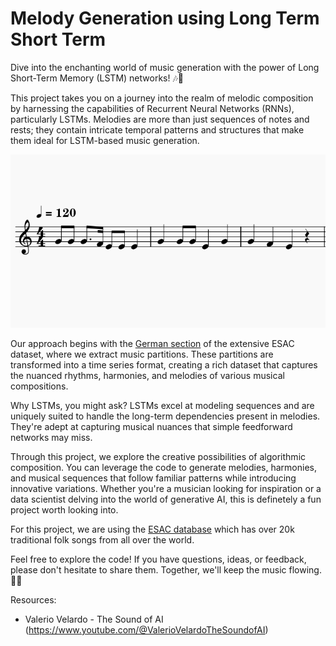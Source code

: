 # Melody Generation using Long Term Short Term

Dive into the enchanting world of music generation with the power of Long Short-Term Memory (LSTM) networks! 🎶🧠

This project takes you on a journey into the realm of melodic composition by harnessing the capabilities of Recurrent Neural Networks (RNNs), particularly LSTMs. Melodies are more than just sequences of notes and rests; they contain intricate temporal patterns and structures that make them ideal for LSTM-based music generation.

![Preview of one of my LSTM outputs](./lstm-result.png)

Our approach begins with the [German section](https://kern.humdrum.org/cgi-bin/browse?l=essen/europa/deutschl) of the extensive ESAC dataset, where we extract music partitions. These partitions are transformed into a time series format, creating a rich dataset that captures the nuanced rhythms, harmonies, and melodies of various musical compositions.

Why LSTMs, you might ask? LSTMs excel at modeling sequences and are uniquely suited to handle the long-term dependencies present in melodies. They're adept at capturing musical nuances that simple feedforward networks may miss.

Through this project, we explore the creative possibilities of algorithmic composition. You can leverage the code to generate melodies, harmonies, and musical sequences that follow familiar patterns while introducing innovative variations. Whether you're a musician looking for inspiration or a data scientist delving into the world of generative AI, this is definetely a fun project worth looking into.

For this project, we are using the [ESAC database](http://www.esac-data.org/) which has over
20k traditional folk songs from all over the world.

Feel free to explore the code! If you have questions, ideas, or feedback, please don't hesitate to share them. Together, we'll keep the music flowing. 🎵🤖

Resources:
- Valerio Velardo - The Sound of AI (https://www.youtube.com/@ValerioVelardoTheSoundofAI)
